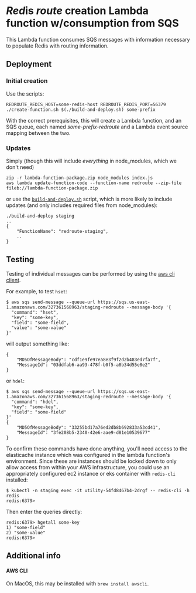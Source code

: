 # *Red*is *route* creation Lambda function w/consumption from SQS
This Lambda function consumes SQS messages with information necessary to populate Redis with routing information.

## Deployment

### Initial creation

Use the scripts:

    REDROUTE_REDIS_HOST=some-redis-host REDROUTE_REDIS_PORT=56379 ./create-function.sh $(./build-and-deploy.sh) some-prefix

With the correct prerequisites, this will create a Lambda function, and an SQS queue, each named *some-prefix-redroute* and a Lambda event source mapping between the two.

### Updates

Simply (though this will include *everything* in node_modules, which we don't need)

    zip -r lambda-function-package.zip node_modules index.js
    aws lambda update-function-code --function-name redroute --zip-file fileb://lambda-function-package.zip

or use the [`build-and-deploy.sh`](./build-and-deploy.sh) script, which is more likely to include updates (and only includes required files from node_modules):

    ./build-and-deploy staging
    ..
    {
        "FunctionName": "redroute-staging",
        ..
    }



## Testing

Testing of individual messages can be performed by using the [aws cli client](#AWS%20CLI).

For example, to test `hset`:

    $ aws sqs send-message --queue-url https://sqs.us-east-1.amazonaws.com/327361568963/staging-redroute --message-body '{
      "command": "hset",
      "key": "some-key",
      "field": "some-field",
      "value": "some-value"
    }'

will output something like:

    {
        "MD5OfMessageBody": "cdf1e9fe97ea8e3f9f2d2b483ed7fa7f",
        "MessageId": "03ddfab6-aa93-478f-b0f5-a8b34d55e8e2"
    }

or `hdel`:

    $ aws sqs send-message --queue-url https://sqs.us-east-1.amazonaws.com/327361568963/staging-redroute --message-body '{
      "command": "hdel",
      "key": "some-key",
      "field": "some-field"
    }'
    {
        "MD5OfMessageBody": "33255bd17a76ed2db8b692833a53cd41",
        "MessageId": "3fe208b5-2340-42e6-aae9-d81e10539677"
    }


To confirm these commands have done anything, you'll need access to the elasticache instance which was configured in the lambda function's environment. Since these are instances should be  locked down to only allow access from within your AWS infrastructure, you could use an appropriately configured ec2 instance or eks container with `redis-cli` installed:

    $ kubectl -n staging exec -it utility-54fd8467b4-2drgf -- redis-cli -h redis
    redis:6379>

Then enter the queries directly:

    redis:6379> hgetall some-key
    1) "some-field"
    2) "some-value"
    redis:6379>


## Additional info

#### AWS CLI

On MacOS, this may be installed with `brew install awscli`.

